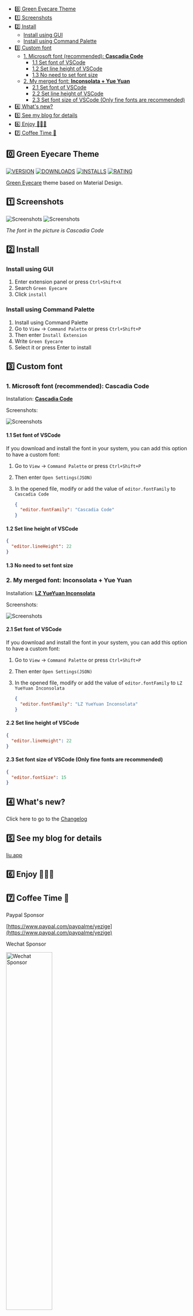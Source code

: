 <!-- TOC -->

- [0️⃣ Green Eyecare Theme](#0️⃣-green-eyecare-theme)
- [1️⃣ Screenshots](#1️⃣-screenshots)
- [2️⃣ Install](#2️⃣-install)
  - [Install using GUI](#install-using-gui)
  - [Install using Command Palette](#install-using-command-palette)
- [3️⃣ Custom font](#3️⃣-custom-font)
  - [1. Microsoft font (recommended): **Cascadia Code**](#1-microsoft-font-recommended-cascadia-code)
    - [1.1 Set font of VSCode](#11-set-font-of-vscode)
    - [1.2 Set line height of VSCode](#12-set-line-height-of-vscode)
    - [1.3 No need to set font size](#13-no-need-to-set-font-size)
  - [2. My merged font: **Inconsolata + Yue Yuan**](#2-my-merged-font-inconsolata--yue-yuan)
    - [2.1 Set font of VSCode](#21-set-font-of-vscode)
    - [2.2 Set line height of VSCode](#22-set-line-height-of-vscode)
    - [2.3 Set font size of VSCode (Only fine fonts are recommended)](#23-set-font-size-of-vscode-only-fine-fonts-are-recommended)
- [4️⃣ What's new?](#4️⃣-whats-new)
- [5️⃣ See my blog for details](#5️⃣-see-my-blog-for-details)
- [6️⃣ Enjoy 🎉🎉🎉](#6️⃣-enjoy-)
- [7️⃣ Coffee Time 💝](#7️⃣-coffee-time-)

<!-- /TOC -->

## 0️⃣ Green Eyecare Theme

[![VERSION](https://vsmarketplacebadges.dev/version-short/yezige.vscode-theme-green-eyecare.png?style=for-the-badge&colorA=212121&colorB=a5d6a7&label=VERSION)](https://marketplace.visualstudio.com/items/yezige.vscode-theme-green-eyecare)
[![DOWNLOADS](https://vsmarketplacebadges.dev/downloads-short/yezige.vscode-theme-green-eyecare.png?style=for-the-badge&colorA=212121&colorB=a5d6a7&label=DOWNLOADS)](https://marketplace.visualstudio.com/items/yezige.vscode-theme-green-eyecare)
[![INSTALLS](https://vsmarketplacebadges.dev/installs-short/yezige.vscode-theme-green-eyecare.png?style=for-the-badge&colorA=212121&colorB=a5d6a7&label=INSTALLS)](https://marketplace.visualstudio.com/items/yezige.vscode-theme-green-eyecare)
[![RATING](https://vsmarketplacebadges.dev/rating-star/yezige.vscode-theme-green-eyecare.png?style=for-the-badge&colorA=212121&colorB=a5d6a7&label=RATING)](https://marketplace.visualstudio.com/items/yezige.vscode-theme-green-eyecare)

[Green Eyecare](https://github.com/yezige/vscode-theme-green-eyecare) theme based on Material Design.

## 1️⃣ Screenshots

![Screenshots](https://raw.githubusercontent.com/yezige/vscode-theme-green-eyecare/master/screenshots/preview_2.svg)
![Screenshots](https://raw.githubusercontent.com/yezige/vscode-theme-green-eyecare/master/screenshots/preview.svg)

_The font in the picture is Cascadia Code_

## 2️⃣ Install

### Install using GUI

1. Enter extension panel or press `Ctrl+Shift+X`
2. Search `Green Eyecare`
3. Click `install`

### Install using Command Palette

1. Install using Command Palette
2. Go to `View` -> `Command Palette` or press `Ctrl+Shift+P`
3. Then enter `Install Extension`
4. Write `Green Eyecare`
5. Select it or press Enter to install

## 3️⃣ Custom font

### 1. Microsoft font (recommended): **Cascadia Code**

Installation: [**Cascadia Code**](https://github.com/microsoft/cascadia-code)

Screenshots:

![Screenshots](https://raw.githubusercontent.com/yezige/vscode-theme-green-eyecare/master/screenshots/preview-cascadia-code.png)

#### 1.1 Set font of VSCode

If you download and install the font in your system, you can add this option to have a custom font:

1. Go to `View` -> `Command Palette` or press `Ctrl+Shift+P`
2. Then enter `Open Settings(JSON)`
3. In the opened file, modify or add the value of `editor.fontFamily` to `Cascadia Code`

   ```json
   {
     "editor.fontFamily": "Cascadia Code"
   }
   ```

#### 1.2 Set line height of VSCode

```json
{
  "editor.lineHeight": 22
}
```

#### 1.3 No need to set font size

### 2. My merged font: **Inconsolata + Yue Yuan**

Installation: [**LZ YueYuan Inconsolata**](https://raw.githubusercontent.com/yezige/vscode-theme-green-eyecare/master/fonts/LZ-YueYuan-Inconsolata.otf)

Screenshots:

![Screenshots](https://raw.githubusercontent.com/yezige/vscode-theme-green-eyecare/master/screenshots/preview-LZ-YueYuan-Inconsolata.png)

#### 2.1 Set font of VSCode

If you download and install the font in your system, you can add this option to have a custom font:

1. Go to `View` -> `Command Palette` or press `Ctrl+Shift+P`
2. Then enter `Open Settings(JSON)`
3. In the opened file, modify or add the value of `editor.fontFamily` to `LZ YueYuan Inconsolata`

   ```json
   {
     "editor.fontFamily": "LZ YueYuan Inconsolata"
   }
   ```

#### 2.2 Set line height of VSCode

```json
{
  "editor.lineHeight": 22
}
```

#### 2.3 Set font size of VSCode (Only fine fonts are recommended)

```json
{
  "editor.fontSize": 15
}
```

## 4️⃣ What's new?

Click here to go to the [Changelog](https://github.com/yezige/vscode-theme-green-eyecare/blob/master/CHANGELOG.md)

## 5️⃣ See my blog for details

[liu.app](https://www.liu.app/2018/08/29/VSCode/%E4%BF%AE%E6%94%B9VSCode%E7%9A%84%E4%B8%BB%E9%A2%98%E9%A2%9C%E8%89%B2%E4%B8%BA%E6%8A%A4%E7%9C%BC%E7%BB%BF/)

## 6️⃣ Enjoy 🎉🎉🎉

## 7️⃣ Coffee Time 💝

Paypal Sponsor

[https://www.paypal.com/paypalme/yezige](https://www.paypal.com/paypalme/yezige)

Wechat Sponsor

<img src="https://raw.githubusercontent.com/yezige/vscode-theme-green-eyecare/master/screenshots/praise_small.png" width="50%" alt="Wechat Sponsor" align=center />
